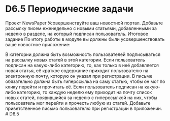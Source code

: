 # D6.5 Периодические задачи

Проект NewsPaper
Усовершенствуйте ваш новостной портал.
Добавьте рассылку писем еженедельно с новыми статьями, добавленными за неделю в разделе, на который подписан пользователь.
Итоговое задание
По итогу работы в модуле вы должны были усовершенствовать ваше новостное приложение:

В категории должна быть возможность пользователей подписываться на рассылку новых статей в этой категории.
Если пользователь подписан на какую-либо категорию, то, как только в неё добавляется новая статья, её краткое содержание приходит пользователю на электронную почту, которую он указал при регистрации. В письме обязательно должна быть гиперссылка на саму статью, чтобы он мог по клику перейти и прочитать её.
Если пользователь подписан на какую-либо категорию, то каждую неделю ему приходит на почту список новых статей, появившийся за неделю с гиперссылкой на них, чтобы пользователь мог перейти и прочесть любую из статей.
Добавьте приветственное письмо пользователю при регистрации в приложении.
#   D 6 . 5  
 